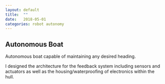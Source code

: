 ```yaml
---
layout: default
title:  ""
date:   2018-05-01
categories: robot autonomy
---
```


<h2>Autonomous Boat</h2>

<p>​Autonomous boat capable of maintaining any desired heading.</p>

<p>​I designed the architecture for the feedback system including sensors and actuators as well as the housing/waterproofing of electronics within the hull.</p>